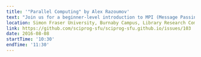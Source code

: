```yaml
---
title: '"Parallel Computing" by Alex Razoumov'
text: "Join us for a beginner-level introduction to MPI (Message Passing Interface), an industry standard library for distributed-memory parallel computing on large systems. There are implementations of MPI for all major compiled and interpreted languages, including C/C++, Python, and R, and it's a default parallel computing library on all academic HPC systems, including the Compute Canada clusters. Using a simple example, we will learn how to partition your calculation on multiple processors, and how to use basic send/receive and broadcast commands."
location: Simon Fraser University, Burnaby Campus, Library Research Commons
link: https://github.com/sciprog-sfu/sciprog-sfu.github.io/issues/103
date: 2016-08-08
startTime: '10:30'
endTime: '11:30'
---
```

